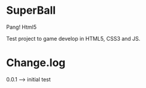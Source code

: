 # SuperBall
Pang! Html5 

Test project to game develop in HTML5, CSS3 and JS. 

# Change.log

0.0.1 --> initial test
